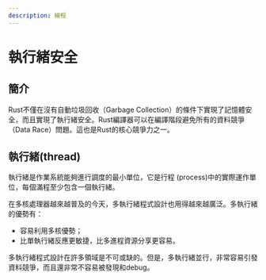 ```yaml
---
description: 線程
---
```


# 執行緒安全

## 簡介

Rust不僅在沒有自動垃圾回收（Garbage Collection）的條件下實現了記憶體安全，而且實現了執行緒安全。Rust編譯器可以在編譯階段避免所有的資料競爭（Data Race）問題。這也是Rust的核心競爭力之一。

## 執行緒\(thread\)

執行緒是作業系統能夠進行調度的最小單位，它是行程 \(process\)中的實際運作單位，每個滿程至少包含一個執行緒。

在多核處理器越來越普及的今天，多執行緒程式設計也用得越來越廣泛。多執行緒的優勢有：

* 容易利用多核優勢；
* 比單執行緒反應更敏捷，比多進程資源分享更容易。

多執行緒程式設計在許多領域是不可或缺的。但是，多執行緒並行，非常容易引發資料競爭，而且還非常不容易被發現和debug。



